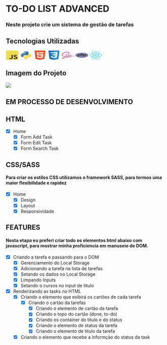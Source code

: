 # TO-DO LIST ADVANCED

### Neste projeto crie um sistema de gestão de tarefas

## Tecnologias Utilizadas
<div style="display: inline_block">
 <img align="center" alt="Ribeiro-JS" height="30" width="40" src="https://raw.githubusercontent.com/devicons/devicon/master/icons/javascript/javascript-original.svg">
 <img align="center" alt="Ribeiro-JS" height="30" width="40" src="https://raw.githubusercontent.com/devicons/devicon/master/icons/python/python-original.svg">
 <img align="center" alt="Ribeiro-JS" height="30" width="40" src="https://raw.githubusercontent.com/devicons/devicon/master/icons/html5/html5-original.svg">
 <img align="center" alt="Ribeiro-JS" height="30" width="40" src="https://raw.githubusercontent.com/devicons/devicon/master/icons/css3/css3-original.svg">
 <img align="center" alt="Ribeiro-JS" height="30" width="40" src="https://raw.githubusercontent.com/devicons/devicon/master/icons/sass/sass-original.svg">
 <img align="center" alt="Ribeiro-JS" height="30" width="40" src="https://raw.githubusercontent.com/devicons/devicon/master/icons/php/php-original.svg">
 <img align="center" alt="Ribeiro-JS" height="30" width="40" src="https://raw.githubusercontent.com/devicons/devicon/master/icons/react/react-original.svg">
</div>

## Imagem do Projeto
<div>
  <img src="https://cdn.discordapp.com/attachments/1037246336669601812/1304586451849318410/image.png?ex=672fee50&is=672e9cd0&hm=0b9d6e37b19dcc2765413fafb9addc6c2b4632fbba3d7301fed9fadbe573bdfe&" />
</div>

## EM PROCESSO DE DESENVOLVIMENTO #
## HTML
- [X] Home
    - [X] Form Add Task
    - [X] Form Edit Task
    - [X] Form Search Task

## CSS/SASS 
#### Para criar os estilos CSS utilizamos o framework SASS, para termos uma maior flexibilidade e rapidez
- [X] Home
    - [X] Design
    - [X] Layout
    - [X] Responsividade

## FEATURES
#### Nesta etapa eu preferi criar todo os elementos html abaixo com javascript, para mostrar minha proficiencia em manuseio de DOM.
- [X] Criando a tarefa e passando para o DOM
  - [X] Gerenciamento do Local Storage
  - [X] Adicionando a tarefa na lista de tarefas
  - [X] Setando os dados no Local Storage
  - [x] Limpando Inputs
  - [X] Setando o cursos no input de titulo
- [X] Renderizando as tasks no HTML
  - [X] Criando o elemento que exibirá os cartões de cada tarefa
    - [X] Criando o cartão da tarefas
      - [X] Criando o elemento de cartão da tarefa
      - [X] Criando o topo do cartão (done, to-do)
      - [X] Criando os container do titulo e do status
      - [X] Criando o elemento de status da tarefa
      - [X] Criando o elemento de titulo da tarefa
  - [X] Criando o elemento que recebe a informção do status da task
